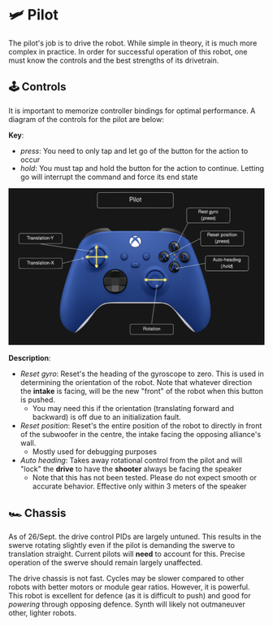 # 🛩️ Pilot
The pilot's job is to drive the robot. While simple in theory, it is much more complex in practice. In order for successful operation of this robot, one must know the controls and the best strengths of its drivetrain.

## 🕹️ Controls
It is important to memorize controller bindings for optimal performance. A diagram of the controls for the pilot are below:

**Key**:
- *press*: You need to only tap and let go of the button for the action to occur
- *hold*: You must tap and hold the button for the action to continue. Letting go will interrupt the command and force its end state

![Pilot Controls](/docs/imgs/bindings-pilot.png)

**Description**:
- *Reset gyro*: Reset's the heading of the gyroscope to zero. This is used in determining the orientation of the robot. Note that whatever direction the **intake** is facing, will be the new "front" of the robot when this button is pushed.
  - You may need this if the orientation (translating forward and backward) is off due to an initialization fault.
- *Reset position*: Reset's the entire position of the robot to directly in front of the subwoofer in the centre, the intake facing the opposing alliance's wall.
  - Mostly used for debugging purposes
- *Auto heading*: Takes away rotational control from the pilot and will "lock" the **drive** to have the **shooter** always be facing the speaker
  - Note that this has not been tested. Please do not expect smooth or accurate behavior. Effective only within 3 meters of the speaker

## 🏎️ Chassis
As of 26/Sept. the drive control PIDs are largely untuned. This results in the swerve rotating slightly even if the pilot is demanding the swerve to translation straight. Current pilots will **need** to account for this. Precise operation of the swerve should remain largely unaffected.

The drive chassis is not fast. Cycles may be slower compared to other robots with better motors or module gear ratios. However, it is powerful. This robot is excellent for defence (as it is difficult to push) and good for *powering* through opposing defence. Synth will likely not outmaneuver other, lighter robots.
